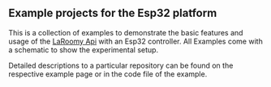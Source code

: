 ## Example projects for the Esp32 platform

This is a collection of examples to demonstrate the basic features and usage of the [LaRoomy Api](https://api.laroomy.com/) with an Esp32 controller.
All Examples come with a schematic to show the experimental setup.

Detailed descriptions to a particular repository can be found on the respective example page or in the code file of the example.
